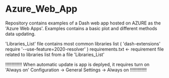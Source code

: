 # Azure_Web_App

Repository contains examples of a Dash web app hosted on AZURE as the 'Azure Web Apps'. Examples contains a basic plot and different methods data updating.


'Libraries_List' file contains most common libraries list ( 'dash-extensions' require  '--use-feature=2020-resolver' )
requirements.txt <- requirement file related to libraries list from a file 'Libraries_List'

!!!!!!!!!!!!!
When automatic update is app is deplyed, it requires turn on 'Always on'
    Configuration -> General Settings -> Always on
!!!!!!!!!!!!!
